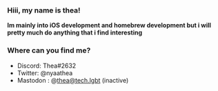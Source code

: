 ### Hiii, my name is thea!

**Im mainly into iOS development and homebrew development but i will pretty much do anything that i find interesting**

### Where can you find me?
* Discord: Thea#2632
* Twitter: @nyaathea
* Mastodon : @thea@tech.lgbt (inactive)
